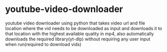 # youtube-video-downloader
youtube video downloader using python that takes video url and file location where the vid needs to be downloaded as input and downloads it to that location with the highest available quality in mp4, also automatically downloads the required library(yt-dlp) without requiring any user input when run(required to download vids)
